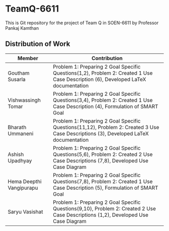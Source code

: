 # TeamQ-6611
This is Git repository for the project of Team Q in SOEN-6611 by Professor Pankaj Kamthan

## Distribution of Work

| Member | Contribution |
|----------|----------|
| Goutham Susarla | Problem 1: Preparing 2 Goal Specific Questions(1,2), Problem 2: Created 1 Use Case Description (6), Developed LaTeX documentation |
| Vishwassingh Tomar | Problem 1: Preparing 2 Goal Specific Questions(3,4), Problem 2: Created 1 Use Case Description (4), Formulation of SMART Goal |
| Bharath Ummaneni |  Problem 1: Preparing 2 Goal Specific Questions(11,12), Problem 2: Created 3 Use Case Descriptions (3), Developed LaTeX documentation |
| Ashish Upadhyay | Problem 1: Preparing 2 Goal Specific Questions(5,6), Problem 2: Created 2 Use Case Descriptions (7,8), Developed Use Case Diagram |
| Hema Deepthi Vangipurapu | Problem 1: Preparing 2 Goal Specific Questions(7,8), Problem 2: Created 1 Use Case Description (5), Formulation of SMART Goal |
| Saryu Vasishat | Problem 1: Preparing 2 Goal Specific Questions(9,10), Problem 2: Created 2 Use Case Descriptions (1,2), Developed Use Case Diagram |
